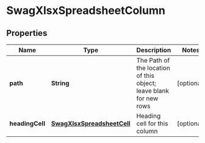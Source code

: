 
# SwagXlsxSpreadsheetColumn

## Properties
Name | Type | Description | Notes
------------ | ------------- | ------------- | -------------
**path** | **String** | The Path of the location of this object; leave blank for new rows |  [optional]
**headingCell** | [**SwagXlsxSpreadsheetCell**](SwagXlsxSpreadsheetCell.md) | Heading cell for this column |  [optional]



